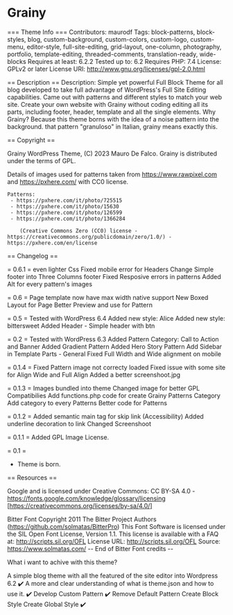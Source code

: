 # Grainy


=== Theme Info ===
Contributors: maurodf
Tags: block-patterns, block-styles, blog, custom-background, custom-colors, custom-logo, custom-menu, editor-style, full-site-editing, grid-layout, one-column, photography, portfolio, template-editing, threaded-comments, translation-ready, wide-blocks
Requires at least: 6.2.2
Tested up to: 6.2
Requires PHP: 7.4
License: GPLv2 or later
License URI: http://www.gnu.org/licenses/gpl-2.0.html

== Description ==
Description: Simple yet powerful Full Block Theme for all blog developed to take full advantage of WordPress's Full Site Editing capabilities. Came out with patterns and different styles to match your web site. Create your own website with Grainy without coding editing all its parts, including footer, header, template and all the single elements. Why Grainy? Because this theme borns with the idea of a noise pattern into the background. that pattern "granuloso" in Italian, grainy means exactly this.

== Copyright ==

Grainy WordPress Theme, (C) 2023 Mauro De Falco.
Grainy is distributed under the terms of GPL.

Details of images used for patterns taken from https://www.rawpixel.com and https://pxhere.com/ with CC0 license.

	Patterns:
	 - https://pxhere.com/it/photo/725515
	 - https://pxhere.com/it/photo/15630
	 - https://pxhere.com/it/photo/126599
	 - https://pxhere.com/it/photo/1366284

		(Creative Commons Zero (CC0) license - https://creativecommons.org/publicdomain/zero/1.0/) - https://pxhere.com/en/license

== Changelog ==

= 0.6.1 =
even lighter Css
Fixed mobile error for Headers
Change Simple footer into Three Columns footer
Fixed Resposive errors in patterns
Added Alt for every pattern's images


= 0.6 =
Page template now have max width native support
New Boxed Layout for Page
Better Preview and use for Pattern

= 0.5 =
Tested with WordPress 6.4
Added new style: Alice
Added new style: bittersweet
Added Header - Simple header with btn

= 0.2 =
Tested with WordPress 6.3
Added Pattern Category: Call to Action and Banner
Added Gradient Pattern
Added Hero Story Pattern
Add Sidebar in Template Parts - General
Fixed Full Width and Wide alignment on mobile

= 0.1.4 =
Fixed Pattern image not correcty loaded
Fixed issue with some site for Align Wide and Full Align
Added a better screenshoot.jpg

= 0.1.3 =
Images bundled into theme
Changed image for better GPL Compatibilies
Add functions.php code for create Grainy Patterns Category
Add category to every Patterns
Better code for Patterns

= 0.1.2 =
Added semantic main tag for skip link (Accessibility)
Added underline decoration to link
Changed Screenshoot

= 0.1.1 =
Added GPL Image License.

= 0.1 =
* Theme is born.


== Resources ==

Google and is licensed under Creative Commons: CC BY-SA 4.0 - https://fonts.google.com/knowledge/glossary/licensing [https://creativecommons.org/licenses/by-sa/4.0/]

Bitter Font
Copyright 2011 The Bitter Project Authors (https://github.com/solmatas/BitterPro) 
This Font Software is licensed under the SIL Open Font License, Version 1.1. This license is available with a FAQ at: http://scripts.sil.org/OFL 
License URL: http://scripts.sil.org/OFL 
Source: https://www.solmatas.com/
-- End of Bitter Font credits --


What i want to achive with this theme?

A simple blog theme with all the featured of the site editor into Wordpress 6.2 ✔️
A more and clear understanding of what is theme.json and how to use it. ✔️
Develop Custom Pattern ✔️
Remove Default Pattern 
Create Block Style
Create Global Style ✔️
